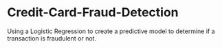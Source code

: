 # Credit-Card-Fraud-Detection
Using a Logistic Regression to create a predictive model to determine if a transaction is fraudulent or not.
